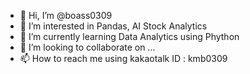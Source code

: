 - 👋 Hi, I’m @boass0309
- 👀 I’m interested in Pandas, AI Stock Analytics
- 🌱 I’m currently learning Data Analytics using Phython
- 💞️ I’m looking to collaborate on ...
- 📫 How to reach me using kakaotalk ID : kmb0309

<!---
boass0309/boass0309 is a ✨ special ✨ repository because its `README.md` (this file) appears on your GitHub profile.
You can click the Preview link to take a look at your changes.
--->

